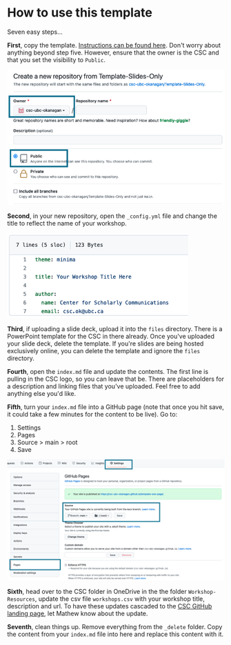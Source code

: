 # How to use this template

Seven easy steps...

**First**, copy the template. [Instructions can be found here](https://docs.github.com/en/repositories/creating-and-managing-repositories/creating-a-repository-from-a-template). Don't worry about anything beyond step five. However, ensure that the owner is the CSC and that you set the visibility to `Public`.

![](_delete/template.png)

**Second**, in your new repository, open the `_config.yml` file and change the title to reflect the name of your workshop.

![](_delete/config-update.png)

**Third**, if uploading a slide deck, upload it into the `files` directory. There is a PowerPoint template for the CSC in there already. Once you've uploaded your slide deck, delete the template. If you're slides are being hosted exclusively online, you can delete the template and ignore the `files` directory.

**Fourth**, open the `index.md` file and update the contents. The first line is pulling in the CSC logo, so you can leave that be. There are placeholders for a description and linking files that you've uploaded. Feel free to add anything else you'd like.

**Fifth**, turn your `index.md` file into a GitHub page (note that once you hit save, it could take a few minutes for the content to be live). Go to:
  1. Settings
  2. Pages
  3. Source > main > root
  4. Save

![](_delete/pages.png)

**Sixth**, head over to the CSC folder in OneDrive in the the folder `Workshop-Resources`, update the csv file `workshops.csv` with your workshop title, description and url. To have these updates cascaded to the [CSC GitHub landing page](https://csc-ubc-okanagan.github.io/), let Mathew know about the update.

**Seventh**, clean things up. Remove everything from the `_delete` folder. Copy the content from your `index.md` file into here and replace this content with it.
